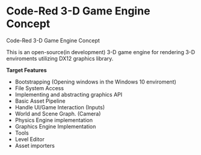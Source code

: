 # Code-Red 3-D Game Engine Concept
Code-Red 3-D Game Engine Concept

This is an open-source(in development) 3-D game engine for rendering 3-D enviroments utilizing DX12 graphics library.

<b> Target Features </b>

- Bootstrapping (Opening windows in the Windows 10 enviroment)
- File System Access 
- Implementing and abstracting graphics API
- Basic Asset Pipeline
- Handle UI/Game Interaction (Inputs)
- World and Scene Graph. (Camera)
- Physics Engine implementation
- Graphics Engine Implementation
- Tools
- Level Editor
- Asset importers
